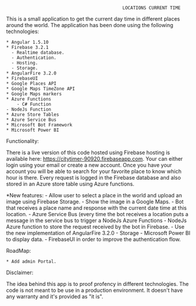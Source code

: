                                                 LOCATIONS CURRENT TIME

This is a small application to get the current day time in different places around the world. The application has been
done using the following technologies:

    * Angular 1.5.10
    * Firebase 3.2.1
      - Realtime database.
      - Authentication.
      - Hosting.
	  - Storage.
    * AngularFire 3.2.0
	* FirebaseUI
    * Google Places API
    * Google Maps TimeZone API
	* Google Maps markers
    * Azure Functions
    	- C# Function
	- NodeJs Function
    * Azure Store Tables
    * Azure Service Bus
    * Microsoft Bot Framework
	* Microsoft Power BI
    
Functionality:

There is a live version of this code hosted using Firebase hosting is available here: https://citytimer-90920.firebaseapp.com. 
Your can either login using your email or create a new account. Once you have your account you will be able to search for your favorite
place to know which hour is there. Every request is logged in the Firebase database and also stored in an Azure store table using Azure
functions.

*New features:
	- Allow user to select a place in the world and upload an image using Firebase Storage.
	- Show the image in a Google Maps.
	- Bot that receives a place name and response with the current date time at this location.
	- Azure Service Bus (every time the bot receives a location puts a message in the service bus to trigger a NodeJs Azure Functions
	- NodeJs Azure function to store the request received by the bot in Firebase.
	- Use the new implementation of AngularFire 3.2.0 - Storage
	- Microsoft Power BI to display data.
	- FirebaseUI in order to improve the authentication flow.

RoadMap:

    * Add admin Portal.

Disclaimer:

The idea behind this app is to proof profency in different technologies. The code is not meant to be use in a production
environment. It doesn't have any warranty and it's provided as "it is".
